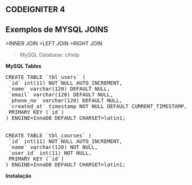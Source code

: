 <h2>CODEIGNITER 4</h2>
<h2>Exemplos de MYSQL JOINS</h2>
>INNER JOIN
>LEFT JOIN
>RIGHT JOIN

>MySQL Database: cihelp

**MySQL Tables**
<pre style="background-color:'#E7E9EB'; color:'#000000' ">
CREATE TABLE `tbl_users` (
 `id` int(11) NOT NULL AUTO_INCREMENT,
 `name` varchar(120) DEFAULT NULL,
 `email` varchar(120) DEFAULT NULL,
 `phone_no` varchar(120) DEFAULT NULL,
 `created_at` timestamp NOT NULL DEFAULT CURRENT_TIMESTAMP,
 PRIMARY KEY (`id`)
) ENGINE=InnoDB DEFAULT CHARSET=latin1;


CREATE TABLE `tbl_courses` (
 `id` int(11) NOT NULL AUTO_INCREMENT,
 `name` varchar(120) NOT NULL,
 `user_id` int(11) NOT NULL,
 PRIMARY KEY (`id`)
) ENGINE=InnoDB DEFAULT CHARSET=latin1;
</pre>

**Instalação**
